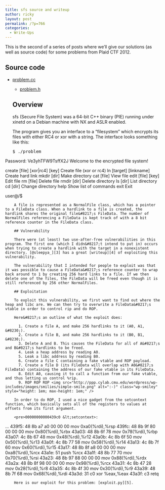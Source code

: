 ```yaml
---
title: sfs source and writeup
author: ricky
layout: post
permalink: /?p=766
categories:
  - Write-Ups
---
```

This is the second of a series of posts where we&#8217;ll give our solutions (as well as source code) for some problems from Plaid CTF 2012. 

## Source code

  * [problem.cc][1] 
      * [problem.h][2] </ul> 
        ## Overview
        
        sfs (Secure File System) was a 64-bit C++ binary (PIE) running under xinetd on a Debian machine with NX and ASLR enabled. 
        
        <!--more-->
        
        The program gives you an interface to a &#8220;filesystem&#8221; which encrypts its files with either RC4 or xor with a string. The interface looks something like this: 
        
        <pre>$ ./problem
Password: Ve3yhTFW9TsffX2J
Welcome to the encrypted file system!

create [file] [xor|rc4] [key]  Create file (xor or rc4)
ln [target] [linkname]         Create hard link
mkdir [dir]                    Make directory
cat [file]                     View file
edit [file] [key]              Edit file
rm [file]                      Delete file
rmdir [dir]                    Delete directory
ls [dir]                       List directory
cd [dir]                       Change directory
help                           Show list of commands
exit                           Exit

user@/$
</pre>
        
        A file is represented as a NormalFile class, which has a pointer to a FileData class. When a hardlink to a file is created, the hardlink shares the original file&#8217;s FileData. The number of NormalFiles referencing a FileData is kept track of with a 8 bit reference counter in the FileData class. 
        
        ## Vulnerability
        
        There were (at least) two use-after-free vulnerabilities in this program. The first one (which I didn&#8217;t intend to put in) occurs when trying to create a hardlink with the target in a nonexistent directory. [@sleepya_][3] has a great [writeup][4] of exploiting this vulnerability. 
        
        The vulnerability that I intended for people to exploit was that it was possible to cause a FileData&#8217;s reference counter to wrap back around to 1 by creating 256 hard links to a file. If we then delete one of the files, the FileData will be freed even though it is still referenced by 256 other NormalFiles. 
        
        ## Exploitation
        
        To exploit this vulnerability, we first want to find out where the heap and libc are. We can then try to overwrite a FileData&#8217;s vtable in order to control rip and do ROP. 
        
        Here&#8217;s an outline of what the exploit does: 
        
          1. Create a file A, and make 256 hardlinks to it (A0, A1, &#8230;).
          2. Create a file B, and make 256 hardlinks to it (B0, B1, &#8230;).
          3. Delete A and B. This causes the FileData for all of A&#8217;s and B&#8217;s hardlinks to be freed.
          4. Leak a heap address by reading A0.
          5. Leak a libc address by reading B0.
          6. Create a file C containing a fake vtable and ROP payload.
          7. Create a file D (its FileData will overlap with A0&#8217;s FileData) containing the address of our fake vtable in its FileData.
          8. Edit A0, causing it to call a function from our fake vtable, and thus letting us control %rip.
          9. ROP ROP ROP <img src="http://ppp.cylab.cmu.edu/wordpress/wp-includes/images/smilies/simple-smile.png" alt=":-)" class="wp-smiley" style="height: 1em; max-height: 1em;" />
        
        In order to do ROP, I used a nice gadget from the setcontext function, which basically sets all of the registers to values at offsets from its first argument. 
        
        <pre>00000000000439c0 &lt;setcontext>:
...
   439f5:   48 8b a7 a0 00 00 00    mov    0xa0(%rdi),%rsp
   439fc:   48 8b 9f 80 00 00 00    mov    0x80(%rdi),%rbx
   43a03:   48 8b 6f 78             mov    0x78(%rdi),%rbp
   43a07:   4c 8b 67 48             mov    0x48(%rdi),%r12
   43a0b:   4c 8b 6f 50             mov    0x50(%rdi),%r13
   43a0f:   4c 8b 77 58             mov    0x58(%rdi),%r14
   43a13:   4c 8b 7f 60             mov    0x60(%rdi),%r15
   43a17:   48 8b 8f a8 00 00 00    mov    0xa8(%rdi),%rcx
   43a1e:   51                      push   %rcx
   43a1f:   48 8b 77 70             mov    0x70(%rdi),%rsi
   43a23:   48 8b 97 88 00 00 00    mov    0x88(%rdi),%rdx
   43a2a:   48 8b 8f 98 00 00 00    mov    0x98(%rdi),%rcx
   43a31:   4c 8b 47 28             mov    0x28(%rdi),%r8
   43a35:   4c 8b 4f 30             mov    0x30(%rdi),%r9
   43a39:   48 8b 7f 68             mov    0x68(%rdi),%rdi
   43a3d:   31 c0                   xor    %eax,%eax
   43a3f:   c3                      retq
</pre>
        
        Here is our exploit for this problem: [exploit.py][5].

 [1]: http://ppp.cylab.cmu.edu/wordpress/wp-content/uploads/2012/05/problem.cc
 [2]: http://ppp.cylab.cmu.edu/wordpress/wp-content/uploads/2012/05/problem.h
 [3]: https://twitter.com/#!/sleepya_
 [4]: http://auntitled.blogspot.com/2012/05/plaid-ctf-2012-secure-fs.html
 [5]: http://ppp.cylab.cmu.edu/wordpress/wp-content/uploads/2012/05/exploit.py_.txt